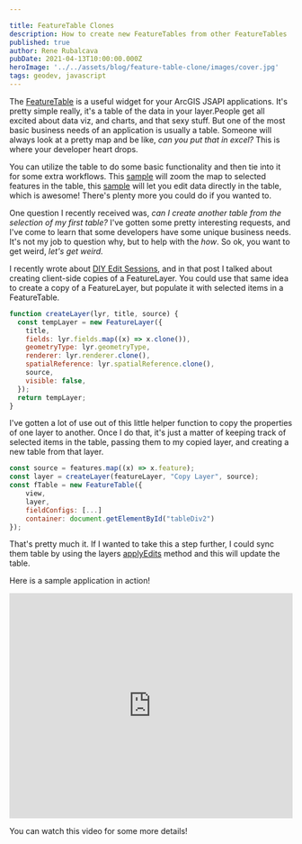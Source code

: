 ```yaml
---

title: FeatureTable Clones
description: How to create new FeatureTables from other FeatureTables
published: true
author: Rene Rubalcava
pubDate: 2021-04-13T10:00:00.000Z
heroImage: '../../assets/blog/feature-table-clone/images/cover.jpg'
tags: geodev, javascript
---
```


The
[FeatureTable](https://developers.arcgis.com/javascript/latest/api-reference/esri-widgets-FeatureTable.html)
is a useful widget for your ArcGIS JSAPI applications. It's pretty simple
really, it's a table of the data in your layer.People get all excited about data
viz, and charts, and that sexy stuff. But one of the most basic business needs
of an application is usually a table. Someone will always look at a pretty map
and be like, _can you put that in excel?_ This is where your developer heart
drops.

You can utilize the table to do some basic functionality and then tie into it
for some extra workflows. This
[sample](https://developers.arcgis.com/javascript/latest/sample-code/widgets-featuretable-map/index.html)
will zoom the map to selected features in the table, this
[sample](https://developers.arcgis.com/javascript/latest/sample-code/widgets-featuretable-editing/)
will let you edit data directly in the table, which is awesome! There's plenty
more you could do if you wanted to.

One question I recently received was, _can I create another table from the
selection of my first table?_ I've gotten some pretty interesting requests, and
I've come to learn that some developers have some unique business needs. It's
not my job to question why, but to help with the _how_. So ok, you want to get
weird, _let's get weird._

I recently wrote about [DIY Edit Sessions](https://odoe.net/blog/edit-sessions),
and in that post I talked about creating client-side copies of a FeatureLayer.
You could use that same idea to create a copy of a FeatureLayer, but populate it
with selected items in a FeatureTable.

```js
function createLayer(lyr, title, source) {
  const tempLayer = new FeatureLayer({
    title,
    fields: lyr.fields.map((x) => x.clone()),
    geometryType: lyr.geometryType,
    renderer: lyr.renderer.clone(),
    spatialReference: lyr.spatialReference.clone(),
    source,
    visible: false,
  });
  return tempLayer;
}
```

I've gotten a lot of use out of this little helper function to copy the
properties of one layer to another. Once I do that, it's just a matter of
keeping track of selected items in the table, passing them to my copied layer,
and creating a new table from that layer.

```js
const source = features.map((x) => x.feature);
const layer = createLayer(featureLayer, "Copy Layer", source);
const fTable = new FeatureTable({
    view,
    layer,
    fieldConfigs: [...]
    container: document.getElementById("tableDiv2")
});
```

That's pretty much it. If I wanted to take this a step further, I could sync
them table by using the layers
[applyEdits](https://developers.arcgis.com/javascript/latest/api-reference/esri-layers-FeatureLayer.html#applyEdits)
method and this will update the table.

Here is a sample application in action!

<iframe height="400" style="width: 100%;" scrolling="no" title="FeatureTables widget with a map" src="https://codepen.io/odoe/embed/preview/MWJVeNv?height=300&theme-id=39013&default-tab=js,result" frameborder="no" loading="lazy" allowtransparency="true" allowfullscreen="true">
  See the Pen <a href='https://codepen.io/odoe/pen/MWJVeNv'>FeatureTables widget with a map</a> by Rene Rubalcava
  (<a href='https://codepen.io/odoe'>@odoe</a>) on <a href='https://codepen.io'>CodePen</a>.
</iframe>

You can watch this video for some more details!

<lite-youtube videoid="AIqQlwpsmVU"></lite-youtube>
